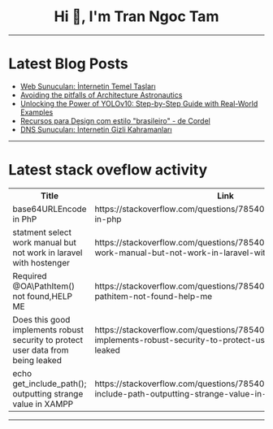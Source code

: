 <h1 align="center">Hi 👋, I'm Tran Ngoc Tam</h1>

---

# Latest Blog Posts 
<!-- BLOG-POST-LIST:START -->
- [Web Sunucuları: İnternetin Temel Taşları](https://dev.to/teknikbilimler/web-sunuculari-internetin-temel-taslari-36k9)
- [Avoiding the pitfalls of Architecture Astronautics](https://dev.to/asvid/avoiding-the-pitfalls-of-architecture-astronautics-5l8)
- [Unlocking the Power of YOLOv10: Step-by-Step Guide with Real-World Examples](https://dev.to/tarek_eissa/unlocking-the-power-of-yolov10-step-by-step-guide-with-real-world-examples-1lp7)
- [Recursos para Design com estilo &quot;brasileiro&quot; - de Cordel](https://dev.to/isa56/recursos-para-design-com-estilo-brasileiro-de-cordel-4ldg)
- [DNS Sunucuları: İnternetin Gizli Kahramanları](https://dev.to/teknikbilimler/dns-sunuculari-internetin-gizli-kahramanlari-ck9)
<!-- BLOG-POST-LIST:END -->

---

# Latest stack oveflow activity
<table>
  <tr><th>Title</th><th>Link</th></tr>
  <!-- STACKOVERFLOW:START --><tr><td>base64URLEncode in PhP</td><td>https://stackoverflow.com/questions/78540862/base64urlencode-in-php</td></tr><tr><td>statment select work manual but not work in laravel with hostenger</td><td>https://stackoverflow.com/questions/78540796/statment-select-work-manual-but-not-work-in-laravel-with-hostenger</td></tr><tr><td>Required @OA\PathItem&lpar;&rpar; not found,HELP ME</td><td>https://stackoverflow.com/questions/78540771/required-oa-pathitem-not-found-help-me</td></tr><tr><td>Does this good implements robust security to protect user data from being leaked</td><td>https://stackoverflow.com/questions/78540698/does-this-good-implements-robust-security-to-protect-user-data-from-being-leaked</td></tr><tr><td>echo get_include_path&lpar;&rpar;; outputting strange value in XAMPP</td><td>https://stackoverflow.com/questions/78540649/echo-get-include-path-outputting-strange-value-in-xampp</td></tr><!-- STACKOVERFLOW:END -->
</table>

---


